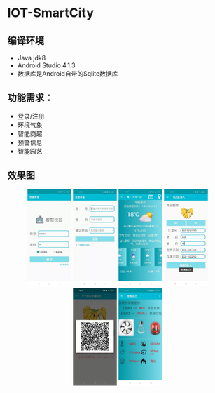 # IOT-SmartCity

## 编译环境

- Java jdk8
- Android Studio 4.1.3
- 数据库是Android自带的Sqlite数据库

## 功能需求：

- 登录/注册
- 环境气象
- 智能商超
- 预警信息
- 智能园艺



## 效果图

<center>
    <img src="img/login.jpg" alt="Alt Tesxt" style="width:100px;" />
     <img src="img/register.jpg" alt="Alt Tesxt" style="width:100px;" />
     <img src="img/env.jpg" alt="Alt Tesxt" style="width:100px;" />
     <img src="img/mark.jpg" alt="Alt Tesxt" style="width:100px;" />
     <img src="img/qr.jpg" alt="Alt Tesxt" style="width:100px;" />
     <img src="img/iot.jpg" alt="Alt Tesxt" style="width:100px;" />
</center>





